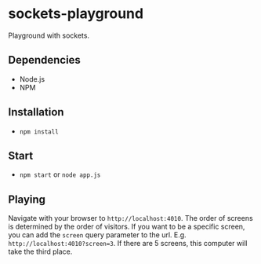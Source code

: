 # sockets-playground
Playground with sockets.

## Dependencies
* Node.js
* NPM

## Installation
* `npm install`

## Start
* `npm start` or `node app.js`

## Playing

Navigate with your browser to `http://localhost:4010`. The order of screens is determined by the order of visitors. If you want to be a specific screen, you can add the `screen` query parameter to the url. E.g. `http://localhost:4010?screen=3`. If there are 5 screens, this computer will take the third place.